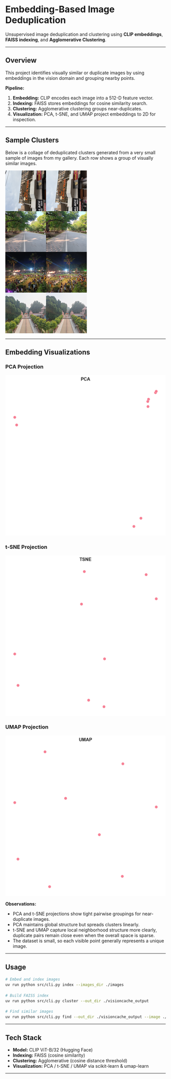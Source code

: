 # Embedding-Based Image Deduplication

Unsupervised image deduplication and clustering using **CLIP embeddings**, **FAISS indexing**, and **Agglomerative Clustering**.

---

## Overview
This project identifies visually similar or duplicate images by using embeddings in the vision domain and grouping nearby points.

**Pipeline:**
1. **Embedding:** CLIP encodes each image into a 512-D feature vector.  
2. **Indexing:** FAISS stores embeddings for cosine similarity search.  
3. **Clustering:** Agglomerative clustering groups near-duplicates.  
4. **Visualization:** PCA, t-SNE, and UMAP project embeddings to 2D for inspection.

---

## Sample Clusters
Below is a collage of deduplicated clusters generated from a very small sample of images from my gallery.
Each row shows a group of visually similar images.

![Collage](visioncache_output/collages.png)

---

## Embedding Visualizations

### PCA Projection
![PCA](visioncache_output/pca.png)

### t-SNE Projection
![t-SNE](visioncache_output/tsne.png)

### UMAP Projection
![UMAP](visioncache_output/umap.png)

**Observations:**
- PCA and t-SNE projections show tight pairwise groupings for near-duplicate images.
- PCA maintains global structure but spreads clusters linearly.
- t-SNE and UMAP capture local neighborhood structure more clearly, duplicate pairs remain close even when the overall space is sparse.
- The dataset is small, so each visible point generally represents a unique image.

---

## Usage
```bash
# Embed and index images
uv run python src/cli.py index --images_dir ./images

# Build FAISS index
uv run python src/cli.py cluster --out_dir ./visioncache_output

# Find similar images
uv run python src/cli.py find --out_dir ./visioncache_output --image ./images/sample.jpg
```

---

## Tech Stack
- **Model:** CLIP ViT-B/32 (Hugging Face)
- **Indexing:** FAISS (cosine similarity)
- **Clustering:** Agglomerative (cosine distance threshold)
- **Visualization:** PCA / t-SNE / UMAP via scikit-learn & umap-learn

---